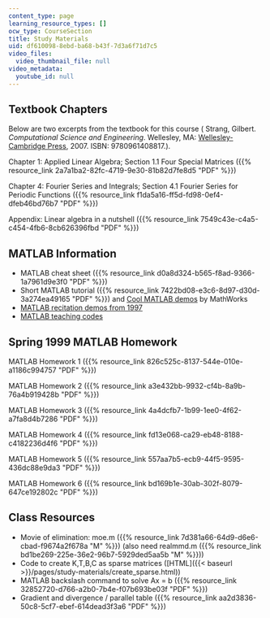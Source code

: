```yaml
---
content_type: page
learning_resource_types: []
ocw_type: CourseSection
title: Study Materials
uid: df610098-8ebd-ba68-b43f-7d3a6f71d7c5
video_files:
  video_thumbnail_file: null
video_metadata:
  youtube_id: null
---
```


Textbook Chapters
-----------------

Below are two excerpts from the textbook for this course ( Strang, Gilbert. _Computational Science and Engineering_. Wellesley, MA: [Wellesley-Cambridge Press](http://www.wellesleycambridge.com/), 2007. ISBN: 9780961408817.).

Chapter 1: Applied Linear Algebra; Section 1.1 Four Special Matrices ({{% resource_link 2a7a1ba2-82fc-4719-9e30-81b82d7fe8d5 "PDF" %}})

Chapter 4: Fourier Series and Integrals; Section 4.1 Fourier Series for Periodic Functions ({{% resource_link f1da5a16-ff5d-fd98-0ef4-dfeb46bd76b7 "PDF" %}})

Appendix: Linear algebra in a nutshell ({{% resource_link 7549c43e-c4a5-c454-4fb6-8cb626396fbd "PDF" %}})

MATLAB Information
------------------

*   MATLAB cheat sheet ({{% resource_link d0a8d324-b565-f8ad-9366-1a7961d9e3f0 "PDF" %}})
*   Short MATLAB tutorial ({{% resource_link 7422bd08-e3c6-8d97-d30d-3a274ea49165 "PDF" %}}) and [Cool MATLAB demos](http://www.mathworks.com/products/demos/) by MathWorks
*   [MATLAB recitation demos from 1997](http://web.mit.edu/18.06/www/MATLAB/Recitation.html)
*   [MATLAB teaching codes](http://web.mit.edu/18.06/www/Course-Info/Tcodes.html)

Spring 1999 MATLAB Homework
---------------------------

MATLAB Homework 1 ({{% resource_link 826c525c-8137-544e-010e-a1186c994757 "PDF" %}})

MATLAB Homework 2 ({{% resource_link a3e432bb-9932-cf4b-8a9b-76a4b919428b "PDF" %}})

MATLAB Homework 3 ({{% resource_link 4a4dcfb7-1b99-1ee0-4f62-a7fa8d4b7286 "PDF" %}})

MATLAB Homework 4 ({{% resource_link fd13e068-ca29-eb48-8188-c4182236d4f6 "PDF" %}})

MATLAB Homework 5 ({{% resource_link 557aa7b5-ecb9-44f5-9595-436dc88e9da3 "PDF" %}})

MATLAB Homework 6 ({{% resource_link bd169b1e-30ab-302f-8079-647ce192802c "PDF" %}})

Class Resources
---------------

*   Movie of elimination: moe.m ({{% resource_link 7d381a66-64d9-d6e6-cbad-f9674a2f678a "M" %}}) (also need realmmd.m ({{% resource_link bd1be269-225e-36e2-96b7-5929ded5aa5b "M" %}}))
*   Code to create K,T,B,C as sparse matrices ([HTML]({{< baseurl >}}/pages/study-materials/create_sparse.html))
*   MATLAB backslash command to solve Ax = b ({{% resource_link 32852720-d766-a2b0-7b4e-f07b693be03f "PDF" %}})
*   Gradient and divergence / parallel table ({{% resource_link aa2d3836-50c8-5cf7-ebef-614dead3f3a6 "PDF" %}})